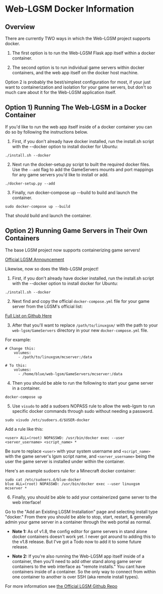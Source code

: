# Web-LGSM Docker Information

## Overview

There are currently TWO ways in which the Web-LGSM project supports docker.

1. The first option is to run the Web-LGSM Flask app itself within a docker
   container.

2. The second option is to run individual game servers within docker
   containers, and the web app itself on the docker host machine.

Option 2 is probably the best/simplest configuration for most, if your just
want to containerization and isolation for your game servers, but don't so much
care about it for the Web-LGSM application itself.

## Option 1) Running The Web-LGSM in a Docker Container

If you'd like to run the web app itself inside of a docker container you can do
so by following the instructions below.

1. First, if you don't already have docker installed, run the install.sh script
with the --docker option to install docker for Ubuntu:
```
./install.sh --docker
```

2. Next run the docker-setup.py script to built the required docker files. Use
the `--add` flag to add the GameServers mounts and port mappings for any game
servers you'd like to install or add.
```
./docker-setup.py --add
```

3. Finally, run docker-compose up --build to build and launch the container.
```
sudo docker-compose up --build
```

That should build and launch the container.

## Option 2) Running Game Servers in Their Own Containers

The base LGSM project now supports containerizing game servers!

[Official LGSM Announcement](https://linuxgsm.com/2023/07/linuxgsm-introduces-docker-containers-finally/)

Likewise, now so does the Web-LGSM project!

1. First, if you don't already have docker installed, run the install.sh script
with the --docker option to install docker for Ubuntu:
```
./install.sh --docker
```

2. Next find and copy the official `docker-compose.yml` file for your game
server from the LGSM's official list:

[Full List on Github Here](https://github.com/GameServerManagers/docker-gameserver/tree/main/docker-compose)

3. After that you'll want to replace `/path/to/linuxgsm/` with the path to your
`web-lgsm/GameServers` directory in your new `docker-compose.yml` file.

For example:

```
# Change this:
    volumes:
      - /path/to/linuxgsm/mcserver:/data

# To this:
    volumes:
      - /home/blue/web-lgsm/GameServers/mcserver:/data
```

4. Then you should be able to run the following to start your game server in a
container.

```
docker-compose up
```

5. Use `visudo` to add a sudoers NOPASS rule to allow the web-lgsm to run
specific docker commands through sudo without needing a password.

```
sudo visudo /etc/sudoers.d/$USER-docker
```

Add a rule like this:
```
<user> ALL=(root) NOPASSWD: /usr/bin/docker exec --user <server_username> <script_name> *
```

Be sure to replace `<user>` with your system username and `<script_name>` with
the game server's lgsm script name, and `<server_username>` being the user the
game server is installed under within the container.

Here's an example sudoers rule for a Minecraft docker container:

```
sudo cat /etc/sudoers.d/blue-docker
blue ALL=(root) NOPASSWD: /usr/bin/docker exec --user linuxgsm mcserver *
```

6. Finally, you should be able to add your containerized game server to the web
interface!

Go to the "Add an Existing LGSM Installation" page and selecting install type
"docker." From there you should be able to stop, start, restart, & generally
admin your game server in a container through the web portal as normal.

* **Note 1:** As of v1.8, the config editor for game servers in stand alone
  docker containers doesn't work yet. I never got around to adding this to the
  v1.8 release. But I've got a Todo now to add it to some future release.

* **Note 2:** If you're also running the Web-LGSM app itself inside of a container,
  then you'll need to add other stand along game server containers to the web
  interface as "remote installs." You cant have containers inside of a container.
  So the only way to connect from within one container to another is over SSH
  (aka remote install types).

For more information see [the Official LGSM Github Repo](https://github.com/GameServerManagers/docker-gameserver/tree/main)



